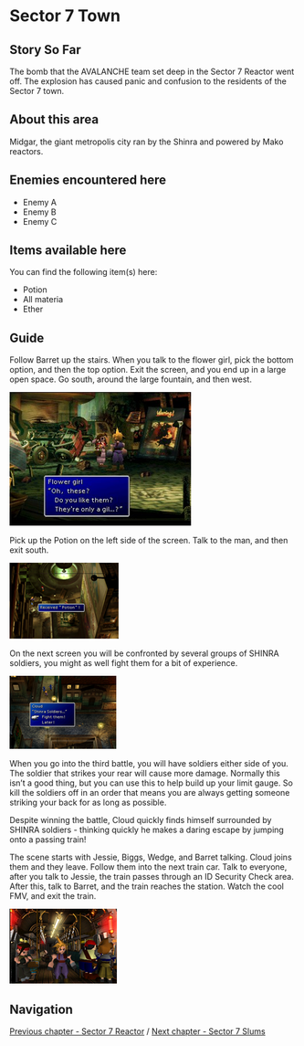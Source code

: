#  Sector 7 Town


## Story So Far

The bomb that the AVALANCHE team set deep in the Sector 7 Reactor went off. The explosion has caused panic and confusion to the residents of the Sector 7 town.

## About this area

Midgar, the giant metropolis city ran by the Shinra and powered by Mako reactors.

## Enemies encountered here

- Enemy A
- Enemy B
- Enemy C

## Items available here

You can find the following item(s) here:

- Potion
- All materia
- Ether

## Guide

Follow Barret up the stairs. When you talk to the flower girl, pick the bottom option, and then the top option. Exit the screen, and you end up in a large open space. Go south, around the large fountain, and then west.

![Alt Text To Be Populated](../walkthrough-assets/ch02-01.png)

Pick up the Potion on the left side of the screen. Talk to the man, and then exit south.

![Alt Text To Be Populated](../walkthrough-assets/ch02-02.png)

On the next screen you will be confronted by several groups of SHINRA soldiers, you might as well fight them for a bit of experience.

![Alt Text To Be Populated](../walkthrough-assets/ch02-03.png)

When you go  into the third battle, you will have soldiers either side of you. The soldier that strikes your rear will cause more damage. Normally this isn’t a good thing, but you can use this to help build up your limit gauge. So kill the soldiers off in an order that means you are always getting someone striking your back for as long as possible.

Despite winning the battle, Cloud quickly finds himself surrounded by SHINRA soldiers - thinking quickly he makes a daring escape by jumping onto a passing train!

The scene starts with Jessie, Biggs, Wedge, and Barret talking. Cloud joins them and they leave. Follow them into the next train car. Talk to everyone, after you talk to Jessie, the train passes through an ID Security Check area. After this, talk to Barret, and the train reaches the station. Watch the cool FMV, and exit the train.

![Alt Text To Be Populated](../walkthrough-assets/ch02-04.png)



## Navigation
[Previous chapter - Sector 7 Reactor](/chapter-01-sector-7-station-and-reactor.md) / [Next chapter - Sector 7 Slums](/chapter-03-sector-7-slums.md)
